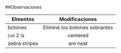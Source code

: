 ##Observaciones

| Elmentos      | Modificaciones | 
| ------------- |:-------------:| 
| botones       | Eliminé los botones sobrantes  |
| col 2 is      | centered      |
| zebra stripes | are neat      | 
